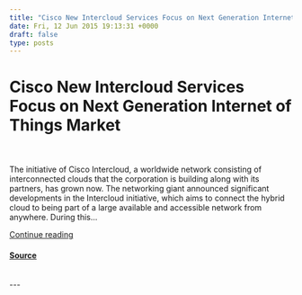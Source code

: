 ```yaml
---
title: "Cisco New Intercloud Services Focus on Next Generation Internet of Things Market"
date: Fri, 12 Jun 2015 19:13:31 +0000
draft: false
type: posts
---
```

# Cisco New Intercloud Services Focus on Next Generation Internet of Things Market

<br/>

<br/>
The initiative of Cisco Intercloud, a worldwide network consisting of interconnected clouds that the corporation is building along with its partners, has grown now. The networking giant announced significant developments in the Intercloud initiative, which aims to connect the hybrid cloud to being part of a large available and accessible network from anywhere. During this...

[Continue reading](https://cloudtimes.org/2015/06/12/cisco-new-intercloud-services-focus-on-next-generation-internet-of-things-market/)

#### [Source](https://cloudtimes.org/2015/06/12/cisco-new-intercloud-services-focus-on-next-generation-internet-of-things-market/)

<br/>
---
